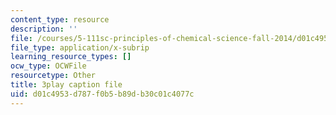 ```yaml
---
content_type: resource
description: ''
file: /courses/5-111sc-principles-of-chemical-science-fall-2014/d01c4953d787f0b5b89db30c01c4077c_YkYeYhXUeEE.srt
file_type: application/x-subrip
learning_resource_types: []
ocw_type: OCWFile
resourcetype: Other
title: 3play caption file
uid: d01c4953-d787-f0b5-b89d-b30c01c4077c
---
```


